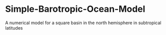# Simple-Barotropic-Ocean-Model
Α numerical model for a square basin in the north hemisphere in subtropical latitudes
